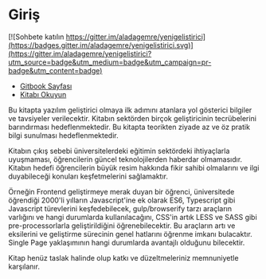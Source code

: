 Giriş
=======

[![Sohbete katılın https://gitter.im/aladagemre/yenigelistirici](https://badges.gitter.im/aladagemre/yenigelistirici.svg)](https://gitter.im/aladagemre/yenigelistirici?utm_source=badge&utm_medium=badge&utm_campaign=pr-badge&utm_content=badge)

* [Gitbook Sayfası](https://www.gitbook.com/book/aladagemre/yenigelistirici/details)
* [Kitabı Okuyun](https://aladagemre.gitbooks.io/yenigelistirici/content/)

Bu kitapta yazılım geliştirici olmaya ilk adımını atanlara yol gösterici bilgiler ve tavsiyeler verilecektir. Kitabın sektörden birçok geliştiricinin tecrübelerini barındırması hedeflenmektedir. Bu kitapta teorikten ziyade az ve öz pratik bilgi sunulması hedeflenmektedir.

Kitabın çıkış sebebi üniversitelerdeki eğitimin sektördeki ihtiyaçlarla uyuşmaması, öğrencilerin güncel teknolojilerden haberdar olmamasıdır. Kitabın hedefi öğrencilerin büyük resim hakkında fikir sahibi olmalarını ve ilgi duyabileceği konuları keşfetmelerini sağlamaktır.

Örneğin Frontend geliştirmeye merak duyan bir öğrenci, üniversitede öğrendiği 2000'li yılların Javascript'ine ek olarak ES6, Typescript gibi Javascript türevlerini keşfedebilecek, gulp/browserify tarzı araçların varlığını ve hangi durumlarda kullanılacağını, CSS'in artık LESS ve SASS gibi pre-processorlarla geliştirildiğini öğrenebilecektir. Bu araçların artı ve eksilerini ve geliştirme sürecinin genel hatlarını öğrenme imkanı bulacaktır. Single Page yaklaşımının hangi durumlarda avantajlı olduğunu bilecektir.

Kitap henüz taslak halinde olup katkı ve düzeltmeleriniz memnuniyetle karşılanır.
